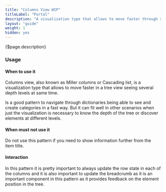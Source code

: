 ```yaml
---
title: "Columns View WIP"
titleLabel: "Portal"
description: "A visualization type that allows to move faster through several depth levels at same time."
layout: "guide"
weight: 1
hidden: yes
---
```


<div class="page-description">{$page.description}</div>

### Usage

#### When to use it

Columns view, also known as Miller columns or Cascading list, is a visualization type that allows to move faster in a tree view seeing several depth levels at same time.

Is a good pattern to navigate through dictionaries being able to see and create categories in a fast way. But it can fit well in other scenarios when just the visualization is necessary to know the depth of the tree or discover elements at different levels.

#### When must not use it

Do not use this pattern if you need to show information further from the item title.

#### Interaction

In this pattern it is pretty important to always update the row state in each of the columns and it is also important to update the breadcrumb as it is an important component in this pattern as it provides feedback on the element position in the tree.

